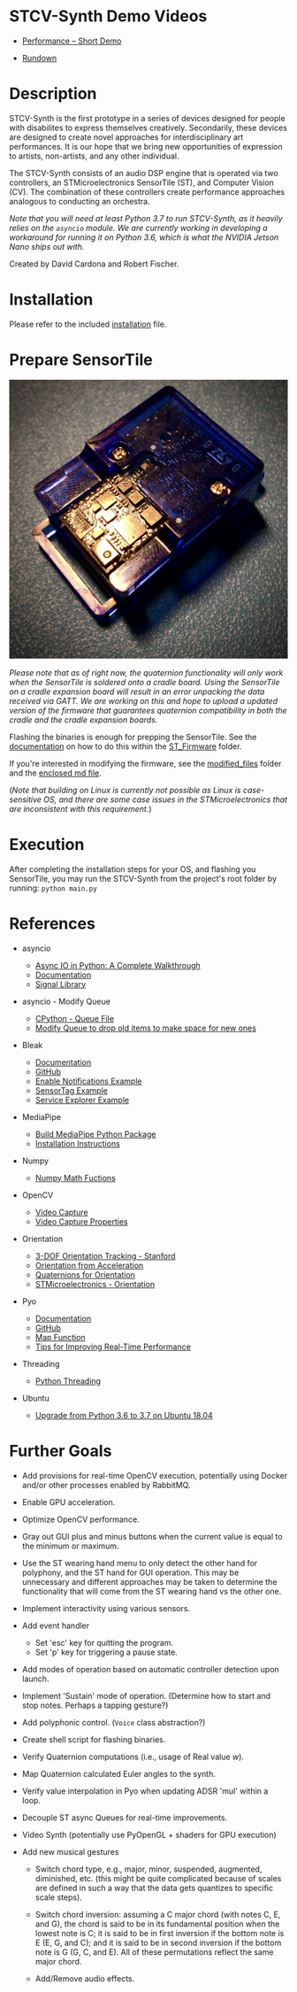 # STCV-Synth Demo Videos

* [Performance – Short Demo](https://www.youtube.com/watch?v=4_abwXvLJU0)

* [Rundown](https://www.youtube.com/watch?v=CzRnUWZmRmQ)


# Description

STCV-Synth is the first prototype in a series of devices designed for people with disabilites to express themselves creatively. Secondarily, these devices are designed to create novel approaches for interdisciplinary art performances. It is our hope that we bring new opportunities of expression to artists, non-artists, and any other individual.

The STCV-Synth consists of an audio DSP engine that is operated via two controllers, an STMicroelectronics SensorTile (ST), and Computer Vision (CV). The combination of these controllers create performance approaches analogous to conducting an orchestra.

*Note that you will need at least Python 3.7 to run STCV-Synth, as it heavily relies on the `asyncio` module. We are currently working in developing a workaround for running it on Python 3.6, which is what the NVIDIA Jetson Nano ships out with.*

Created by David Cardona and Robert Fischer.


# Installation

Please refer to the included [installation](/documentation/installation.md) file.


# Prepare SensorTile

![SensorTile](/media/SensorTile_Cradle.jpg)

*Please note that as of right now, the quaternion functionality will only work when the SensorTile is soldered onto a cradle board. Using the SensorTile on a cradle expansion board will result in an error unpacking the data received via GATT. We are working on this and hope to upload a updated version of the firmware that guarantees quaternion compatibility in both the cradle and the cradle expansion boards.*

Flashing the binaries is enough for prepping the SensorTile. See the [documentation](/ST_Firmware/flashing_the_ST.md) on how to do this within the [ST_Firmware](/ST_Firmware) folder.

If you're interested in modifying the firmware, see the [modified_files](/ST_Firmware/modified_files) folder and the [enclosed md file](/ST_Firmware/modified_files/updated_firmware_notes.md).

(*Note that building on Linux is currently not possible as Linux is case-sensitive OS, and there are some case issues in the STMicroelectronics that are inconsistent with this requirement.*)


# Execution

After completing the installation steps for your OS, and flashing you SensorTile, you may run the STCV-Synth from the project's root folder by running: `python main.py`


# References

* asyncio
    * [Async IO in Python: A Complete Walkthrough](https://realpython.com/async-io-python/)
    * [Documentation](https://docs.python.org/3/library/asyncio.html)
    * [Signal Library](https://docs.python.org/3/library/signal.html)

* asyncio - Modify Queue
    * [CPython - Queue File](https://github.com/python/cpython/blob/d8080c01195cc9a19af752bfa04d98824dd9fb15/Lib/asyncio/queues.py#L235)
    * [Modify Queue to drop old items to make space for new ones](https://stackoverflow.com/questions/54376090/how-to-push-items-off-of-asyncio-priorityqueue-when-it-is-at-maxsize-and-i-put)

* Bleak
    * [Documentation](https://bleak.readthedocs.io/en/latest/)
    * [GitHub](https://github.com/hbldh/bleak)
    * [Enable Notifications Example](https://github.com/hbldh/bleak/blob/develop/examples/enable_notifications.py)
    * [SensorTag Example](https://github.com/hbldh/bleak/blob/develop/examples/sensortag.py)
    * [Service Explorer Example](https://github.com/hbldh/bleak/blob/develop/examples/service_explorer.py)

* MediaPipe
    * [Build MediaPipe Python Package](https://google.github.io/mediapipe/getting_started/python.html#building-mediapipe-python-package)
    * [Installation Instructions](https://google.github.io/mediapipe/getting_started/install.html#installing-on-debian-and-ubuntu)

* Numpy
    * [Numpy Math Fuctions](https://numpy.org/doc/stable/reference/routines.math.html)

* OpenCV
    * [Video Capture](https://docs.opencv.org/3.4/d8/dfe/classcv_1_1VideoCapture.html)
    * [Video Capture Properties](https://docs.opencv.org/3.4/d4/d15/group__videoio__flags__base.html)

* Orientation
    * [3-DOF Orientation Tracking - Stanford](https://stanford.edu/class/ee267/notes/ee267_notes_imu.pdf)
    * [Orientation from Acceleration](https://wiki.dfrobot.com/How_to_Use_a_Three-Axis_Accelerometer_for_Tilt_Sensing)
    * [Quaternions for Orientation](https://blog.endaq.com/quaternions-for-orientation)
    * [STMicroelectronics - Orientation](https://drive.google.com/file/d/1Xf-TZg9yErff3C9yOtBsvXd0sC9HHD0M/view)

* Pyo
    * [Documentation](http://ajaxsoundstudio.com/pyodoc/)
    * [GitHub](https://github.com/belangeo/pyo)
    * [Map Function](http://ajaxsoundstudio.com/pyodoc/api/classes/map.html)
    * [Tips for Improving Real-Time Performance](http://ajaxsoundstudio.com/pyodoc/perftips.html)

* Threading
    * [Python Threading](https://docs.python.org/3/library/threading.html)

* Ubuntu
    * [Upgrade from Python 3.6 to 3.7 on Ubuntu 18.04](http://xtremetechie.com/how-to-upgrade-python-from-3-6-to-3-7-on-ubuntu-18/)


# Further Goals

* Add provisions for real-time OpenCV execution, potentially using Docker and/or other processes enabled by RabbitMQ.

* Enable GPU acceleration.

* Optimize OpenCV performance.

* Gray out GUI plus and minus buttons when the current value is equal to the minimum or maximum.

* Use the ST wearing hand menu to only detect the other hand for polyphony, and the ST hand for GUI operation. This may be unnecessary and different approaches may be taken to determine the functionality that will come from the ST wearing hand vs the other one.

* Implement interactivity using various sensors.

* Add event handler
    * Set 'esc' key for quitting the program.
    * Set 'p' key for triggering a pause state.

* Add modes of operation based on automatic controller detection upon launch.

* Implement 'Sustain' mode of operation. (Determine how to start and stop notes. Perhaps a tapping gesture?)

* Add polyphonic control. (`Voice` class abstraction?)

* Create shell script for flashing binaries.

* Verify Quaternion computations (i.e., usage of Real value *w*).

* Map Quaternion calculated Euler angles to the synth.

* Verify value interpolation in Pyo when updating ADSR 'mul' within a loop.

* Decouple ST async Queues for real-time improvements.

* Video Synth (potentially use PyOpenGL + shaders for GPU execution)

* Add new musical gestures
    * Switch chord type, e.g., major, minor, suspended, augmented, diminished, etc. (this might be quite complicated because of scales are defined in such a way that the data gets quantizes to specific scale steps).

    * Switch chord inversion: assuming a C major chord (with notes C, E, and G), the chord is said to be in its fundamental position when the lowest note is C; it is said to be in first inversion if the bottom note is E (E, G, and C); and it is said to be in second inversion if the bottom note is G (G, C, and E). All of these permutations reflect the same major chord.

    * Add/Remove audio effects.
